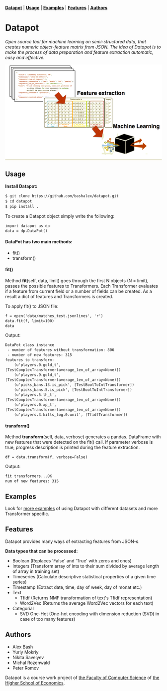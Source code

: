 **[Datapot](#datapot)** |
**[Usage](#usage)** |
**[Examples](./notebooks/)** |
**[Features](#features)** |
**[Authors](#authors)** 

# Datapot
*Open source tool for machine learning on semi-structured data, that creates numeric object-feature matrix from JSON. 
The idea of Datapot is to make the process of data preparation and feature extraction automatic, easy and effective.*

<img src="data/datapot_feature_extraction.png">


## Usage


**Install Datapot:**
```bash
$ git clone https://github.com/bashalex/datapot.git
$ cd datapot
$ pip install .
```

To create a Datapot object simply write the following:

```
import datapot as dp 
data = dp.DataPot()
```


#### DataPot has two main methods:
- fit()
- transform()

####  fit()
Method **fit**(self, data, limit) goes through the first  N  objects (N = limit), passes the possible features to Transformers. Each Transformer evaluates if a feature from current field or a number of fields can be created. As a result a dict of features  and Transformers is created.

To apply fit() to JSON file:
```
f = open('data/matches_test.jsonlines', 'r')
data.fit(f, limit=100)
data
```

Output:
```
DataPot class instance
 - number of features without transformation: 806
 - number of new features: 315
features to transform: 
    (u'players.0.gold_t', [TestComplexTransformer(average_len_of_array=None)])
    (u'players.9.gold_t', [TestComplexTransformer(average_len_of_array=None)])
    (u'picks_bans.13.is_pick', [TestBoolToIntTransformer])
    (u'picks_bans.5.is_pick', [TestBoolToIntTransformer])
    (u'players.5.lh_t', [TestComplexTransformer(average_len_of_array=None)])
    (u'players.0.xp_t', [TestComplexTransformer(average_len_of_array=None)])
    (u'players.3.kills_log.0.unit', [TfidfTransformer])
```


####  transform()
Method **transform**(self, data, verbose) generates a pandas. DataFrame with new features that were detected on the fit() call. If parameter verbose is true, progress description is printed during the feature extraction.

```
df = data.transform(f, verbose=False)
```
Output:
```
fit transformers...OK
num of new features: 315
```


## Examples 

Look for [more examples](./notebooks/) of using Datapot with different datasets and more Transformer specific.




## Features
Datapot provides many ways of extracting features from JSON-s.

**Data types that can be processed:**
 - Boolean (Replaces 'False' and 'True' with zeros and ones)
 - Integers (Transform array of ints to their sum divided by average length of array in training set)
 - Timeseries (Calculate descriptive statistical properties of a given time series)
 - Timestamp  (Extract date, time, day of week, day of monat etc.)
 -  Text 
     - Tfidf  (Returns NMF transformation of text's Tfidf representation)
     - Word2Vec (Returns the average Word2Vec vectors for each text)
 - Categorial
    - SVD One-Hot (One-hot encoding with dimension reduction (SVD) in case of too many features)


## Authors

- Alex Bash
- Yuriy Mokriy
- Nikita Savelyev
- Michal Rozenwald
- Peter Romov

Datapot is a course work project of [the Faculty of Computer Science](https://cs.hse.ru/en/) of [the Higher School of Economics](https://www.hse.ru/en/).